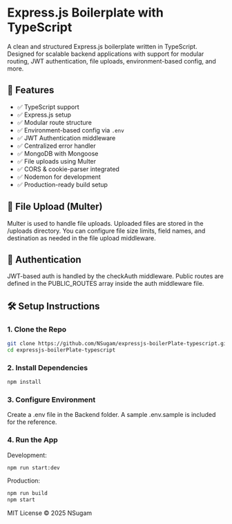 # Express.js Boilerplate with TypeScript

A clean and structured Express.js boilerplate written in TypeScript. Designed for scalable backend applications with support for modular routing, JWT authentication, file uploads, environment-based config, and more.

## 🚀 Features

- ✅ TypeScript support
- ✅ Express.js setup
- ✅ Modular route structure
- ✅ Environment-based config via `.env`
- ✅ JWT Authentication middleware
- ✅ Centralized error handler
- ✅ MongoDB with Mongoose
- ✅ File uploads using Multer
- ✅ CORS & cookie-parser integrated
- ✅ Nodemon for development
- ✅ Production-ready build setup

## 📁 File Upload (Multer)
Multer is used to handle file uploads. Uploaded files are stored in the /uploads directory. You can configure file size limits, field names, and destination as needed in the file upload middleware.

## 🔐 Authentication
JWT-based auth is handled by the checkAuth middleware. Public routes are defined in the PUBLIC_ROUTES array inside the auth middleware file.

## 🛠️ Setup Instructions

### 1. Clone the Repo

```bash
git clone https://github.com/NSugam/expressjs-boilerPlate-typescript.git
cd expressjs-boilerPlate-typescript
```

### 2. Install Dependencies
```bash
npm install
```

### 3. Configure Environment
Create a .env file in the Backend folder. A sample .env.sample is included for the reference.

### 4. Run the App
Development: 
```bash
npm run start:dev
```
Production: 
```bash
npm run build
npm start
```

MIT License © 2025 NSugam
